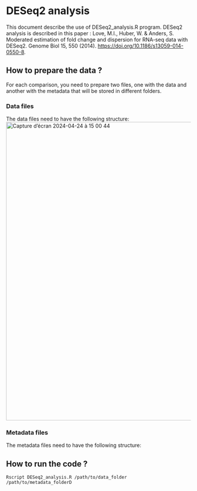 # DESeq2 analysis
This document describe the use of DESeq2_analysis.R program. DESeq2 analysis is described in this paper : Love, M.I., Huber, W. & Anders, S. Moderated estimation of fold change and dispersion for RNA-seq data with DESeq2. Genome Biol 15, 550 (2014). https://doi.org/10.1186/s13059-014-0550-8.

## How to prepare the data ?
For each comparison, you need to prepare two files, one with the data and another with the metadata that will be stored in different folders.
### Data files
The data files need to have the following structure:
<img width="813" alt="Capture d’écran 2024-04-24 à 15 00 44" src="https://github.com/lucasDNS9/Ribes_lab/assets/127426611/b9f92b2d-3d04-441e-adb0-36dbc4a8bc68">
### Metadata files
The metadata files need to have the following structure:

## How to run the code ?

```
Rscript DESeq2_analysis.R /path/to/data_folder /path/to/metadata_folderD
```
